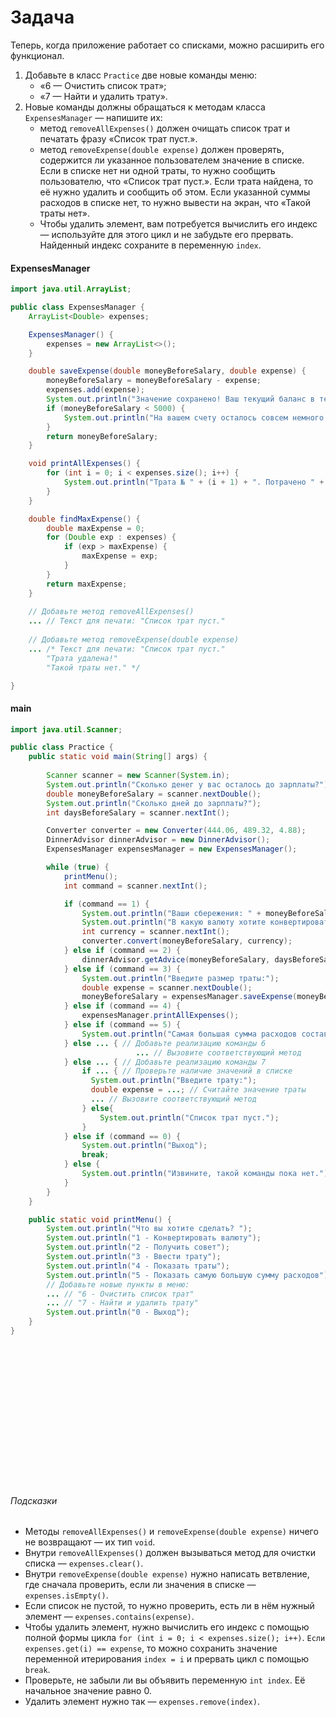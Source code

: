 # Задача 
Теперь, когда приложение работает со списками, можно расширить его функционал.
1. Добавьте в класс `Practice` две новые команды меню:
    * «6 — Очистить список трат»;
    * «7 — Найти и удалить трату».
2. Новые команды должны обращаться к методам класса `ExpensesManager` — напишите их:
    * метод `removeAllExpenses()` должен очищать список трат и печатать фразу «Список трат пуст.».
    * метод `removeExpense(double expense)` должен проверять, содержится ли указанное пользователем значение в списке. Если в списке нет ни одной траты, то нужно сообщить пользователю, что «Список трат пуст.». Если трата найдена, то её нужно удалить и сообщить об этом. Если указанной суммы расходов в списке нет, то нужно вывести на экран, что «Такой траты нет».
    * Чтобы удалить элемент, вам потребуется вычислить его индекс — используйте для этого цикл и не забудьте его прервать. Найденный индекс сохраните в переменную `index`.


#### ExpensesManager
```java
import java.util.ArrayList;

public class ExpensesManager {
    ArrayList<Double> expenses;

    ExpensesManager() {
        expenses = new ArrayList<>();
    }

    double saveExpense(double moneyBeforeSalary, double expense) {
        moneyBeforeSalary = moneyBeforeSalary - expense;
        expenses.add(expense);
        System.out.println("Значение сохранено! Ваш текущий баланс в тенге: " + moneyBeforeSalary);
        if (moneyBeforeSalary < 5000) {
            System.out.println("На вашем счету осталось совсем немного. Стоит начать экономить!");
        }
        return moneyBeforeSalary;
    }

    void printAllExpenses() {
        for (int i = 0; i < expenses.size(); i++) {
            System.out.println("Трата № " + (i + 1) + ". Потрачено " + expenses.get(i) + " тенге");
        }
    }

    double findMaxExpense() {
        double maxExpense = 0;
        for (Double exp : expenses) {
            if (exp > maxExpense) {
                maxExpense = exp;
            }
        }
        return maxExpense;
    }
    
    // Добавьте метод removeAllExpenses()
    ... // Текст для печати: "Список трат пуст."
    
    // Добавьте метод removeExpense(double expense)
    ... /* Текст для печати: "Список трат пуст."
        "Трата удалена!"
        "Такой траты нет." */

}
```

#### main
```java
import java.util.Scanner;

public class Practice {
    public static void main(String[] args) {
        
        Scanner scanner = new Scanner(System.in);
        System.out.println("Сколько денег у вас осталось до зарплаты?");
        double moneyBeforeSalary = scanner.nextDouble();
        System.out.println("Сколько дней до зарплаты?");
        int daysBeforeSalary = scanner.nextInt();

        Converter converter = new Converter(444.06, 489.32, 4.88);
        DinnerAdvisor dinnerAdvisor = new DinnerAdvisor();
        ExpensesManager expensesManager = new ExpensesManager();

        while (true) {
            printMenu();
            int command = scanner.nextInt();

            if (command == 1) {
                System.out.println("Ваши сбережения: " + moneyBeforeSalary + " KZT");
                System.out.println("В какую валюту хотите конвертировать? Доступные варианты: 1 - USD, 2 - EUR, 3 - RUB.");
                int currency = scanner.nextInt();
                converter.convert(moneyBeforeSalary, currency);
            } else if (command == 2) {
                dinnerAdvisor.getAdvice(moneyBeforeSalary, daysBeforeSalary);
            } else if (command == 3) {
                System.out.println("Введите размер траты:");
                double expense = scanner.nextDouble();
                moneyBeforeSalary = expensesManager.saveExpense(moneyBeforeSalary, expense);
            } else if (command == 4) {
                expensesManager.printAllExpenses();
            } else if (command == 5) {
                System.out.println("Самая большая сумма расходов составила " + expensesManager.findMaxExpense() + " тенге.");
            } else ... { // Добавьте реализацию команды 6 
						    ... // Вызовите соответствующий метод
            } else ... { // Добавьте реализацию команды 7 
                if ... { // Проверьте наличие значений в списке
                  System.out.println("Введите трату:");
                  double expense = ...; // Считайте значение траты
                  ... // Вызовите соответствующий метод
                } else{
                  	System.out.println("Список трат пуст.");
                }
            } else if (command == 0) {
                System.out.println("Выход");
                break;
            } else {
                System.out.println("Извините, такой команды пока нет.");
            }
        }
    }

    public static void printMenu() {
        System.out.println("Что вы хотите сделать? ");
        System.out.println("1 - Конвертировать валюту");
        System.out.println("2 - Получить совет");
        System.out.println("3 - Ввести трату");
        System.out.println("4 - Показать траты");
        System.out.println("5 - Показать самую большую сумму расходов");
        // Добавьте новые пункты в меню:
        ... // "6 - Очистить список трат"
        ... // "7 - Найти и удалить трату"
        System.out.println("0 - Выход");
    }
}
```



<br>
<br>
<br>
<br>
<br>
<br>
<br>
<br>
<br>
<br>
<br>
<br>
<br>

###### Подсказки
* Методы `removeAllExpenses()` и `removeExpense(double expense)` ничего не возвращают — их тип `void`.
* Внутри `removeAllExpenses()` должен вызываться метод для очистки списка — `expenses.clear()`.
* Внутри `removeExpense(double expense)` нужно написать ветвление, где сначала проверить, если ли значения в списке — `expenses.isEmpty()`.
* Если список не пустой, то нужно проверить, есть ли в нём нужный элемент — `expenses.contains(expense)`.
* Чтобы удалить элемент, нужно вычислить его индекс с помощью полной формы цикла `for (int i = 0; i < expenses.size(); i++)`. `Если expenses.get(i) == expense`, то можно сохранить значение переменной итерирования `index = i` и прервать цикл с помощью `break`.
* Проверьте, не забыли ли вы объявить переменную `int index`. Её начальное значение равно 0.
* Удалить элемент нужно так — `expenses.remove(index)`.